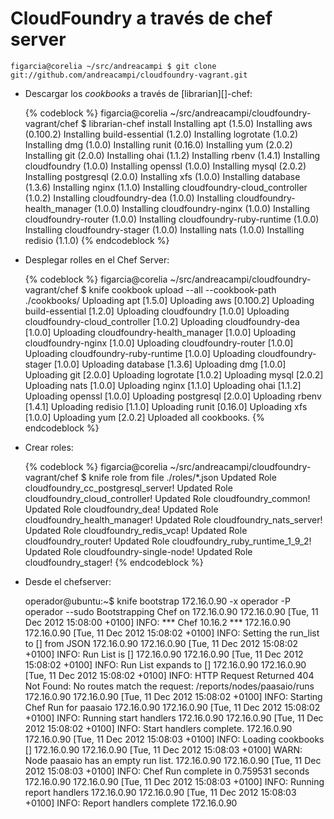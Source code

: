 CloudFoundry a través de chef server
====================================

`figarcia@corelia ~/src/andreacampi $ git clone git://github.com/andreacampi/cloudfoundry-vagrant.git`

* Descargar los _cookbooks_ a través de [librarian][]-chef: 

	{% codeblock %}
	figarcia@corelia ~/src/andreacampi/cloudfoundry-vagrant/chef $ librarian-chef install
	Installing apt (1.5.0)
	Installing aws (0.100.2)
	Installing build-essential (1.2.0)
	Installing logrotate (1.0.2)
	Installing dmg (1.0.0)
	Installing runit (0.16.0)
	Installing yum (2.0.2)
	Installing git (2.0.0)
	Installing ohai (1.1.2)
	Installing rbenv (1.4.1)
	Installing cloudfoundry (1.0.0)
	Installing openssl (1.0.0)
	Installing mysql (2.0.2)
	Installing postgresql (2.0.0)
	Installing xfs (1.0.0)
	Installing database (1.3.6)
	Installing nginx (1.1.0)
	Installing cloudfoundry-cloud_controller (1.0.2)
	Installing cloudfoundry-dea (1.0.0)
	Installing cloudfoundry-health_manager (1.0.0)
	Installing cloudfoundry-nginx (1.0.0)
	Installing cloudfoundry-router (1.0.0)
	Installing cloudfoundry-ruby-runtime (1.0.0)
	Installing cloudfoundry-stager (1.0.0)
	Installing nats (1.0.0)
	Installing redisio (1.1.0)
	{% endcodeblock %}

* Desplegar rolles en el Chef Server:

	{% codeblock %}
	figarcia@corelia ~/src/andreacampi/cloudfoundry-vagrant/chef $ knife cookbook upload --all --cookbook-path ./cookbooks/
	Uploading apt            [1.5.0]
	Uploading aws            [0.100.2]
	Uploading build-essential [1.2.0]
	Uploading cloudfoundry   [1.0.0]
	Uploading cloudfoundry-cloud_controller [1.0.2]
	Uploading cloudfoundry-dea [1.0.0]
	Uploading cloudfoundry-health_manager [1.0.0]
	Uploading cloudfoundry-nginx [1.0.0]
	Uploading cloudfoundry-router [1.0.0]
	Uploading cloudfoundry-ruby-runtime [1.0.0]
	Uploading cloudfoundry-stager [1.0.0]
	Uploading database       [1.3.6]
	Uploading dmg            [1.0.0]
	Uploading git            [2.0.0]
	Uploading logrotate      [1.0.2]
	Uploading mysql          [2.0.2]
	Uploading nats           [1.0.0]
	Uploading nginx          [1.1.0]
	Uploading ohai           [1.1.2]
	Uploading openssl        [1.0.0]
	Uploading postgresql     [2.0.0]
	Uploading rbenv          [1.4.1]
	Uploading redisio        [1.1.0]
	Uploading runit          [0.16.0]
	Uploading xfs            [1.0.0]
	Uploading yum            [2.0.2]
	Uploaded all cookbooks.
	{% endcodeblock %}


* Crear roles:

	{% codeblock %}
	figarcia@corelia ~/src/andreacampi/cloudfoundry-vagrant/chef $ knife role from file ./roles/*.json
	Updated Role cloudfoundry_cc_postgresql_server!
	Updated Role cloudfoundry_cloud_controller!
	Updated Role cloudfoundry_common!
	Updated Role cloudfoundry_dea!
	Updated Role cloudfoundry_health_manager!
	Updated Role cloudfoundry_nats_server!
	Updated Role cloudfoundry_redis_vcap!
	Updated Role cloudfoundry_router!
	Updated Role cloudfoundry_ruby_runtime_1_9_2!
	Updated Role cloudfoundry-single-node!
	Updated Role cloudfoundry_stager!
	{% endcodeblock %}


* Desde el chefserver:

	operador@ubuntu:~$ knife bootstrap 172.16.0.90 -x operador -P operador --sudo
	Bootstrapping Chef on 172.16.0.90
	172.16.0.90 [Tue, 11 Dec 2012 15:08:00 +0100] INFO: *** Chef 10.16.2 ***
	172.16.0.90 
	172.16.0.90 [Tue, 11 Dec 2012 15:08:02 +0100] INFO: Setting the run_list to [] from JSON
	172.16.0.90 
	172.16.0.90 [Tue, 11 Dec 2012 15:08:02 +0100] INFO: Run List is []
	172.16.0.90 
	172.16.0.90 [Tue, 11 Dec 2012 15:08:02 +0100] INFO: Run List expands to []
	172.16.0.90 
	172.16.0.90 [Tue, 11 Dec 2012 15:08:02 +0100] INFO: HTTP Request Returned 404 Not Found: No routes match the request: /reports/nodes/paasaio/runs
	172.16.0.90 
	172.16.0.90 [Tue, 11 Dec 2012 15:08:02 +0100] INFO: Starting Chef Run for paasaio
	172.16.0.90 
	172.16.0.90 [Tue, 11 Dec 2012 15:08:02 +0100] INFO: Running start handlers
	172.16.0.90 
	172.16.0.90 [Tue, 11 Dec 2012 15:08:02 +0100] INFO: Start handlers complete.
	172.16.0.90 
	172.16.0.90 [Tue, 11 Dec 2012 15:08:03 +0100] INFO: Loading cookbooks []
	172.16.0.90 
	172.16.0.90 [Tue, 11 Dec 2012 15:08:03 +0100] WARN: Node paasaio has an empty run list.
	172.16.0.90 
	172.16.0.90 [Tue, 11 Dec 2012 15:08:03 +0100] INFO: Chef Run complete in 0.759531 seconds
	172.16.0.90 
	172.16.0.90 [Tue, 11 Dec 2012 15:08:03 +0100] INFO: Running report handlers
	172.16.0.90 
	172.16.0.90 [Tue, 11 Dec 2012 15:08:03 +0100] INFO: Report handlers complete
	172.16.0.90 


